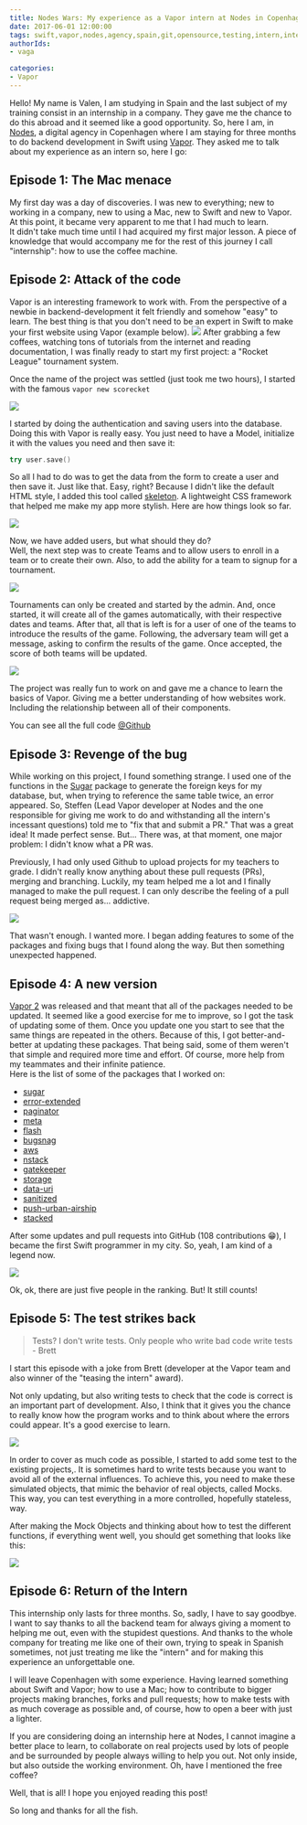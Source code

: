 ```yaml
---
title: Nodes Wars: My experience as a Vapor intern at Nodes in Copenhagen
date: 2017-06-01 12:00:00
tags: swift,vapor,nodes,agency,spain,git,opensource,testing,intern,internship
authorIds:
- vaga

categories:
- Vapor
---
```


Hello! My name is Valen, I am studying in Spain and the last subject of my training consist in an internship in a company. They gave me the chance to do this abroad and it seemed like a good opportunity. So, here I am, in [Nodes](https://www.nodesagency.com/), a digital agency in Copenhagen where I am staying for three months to do backend development in Swift using [Vapor](https://vapor.codes/).
They asked me to talk about my experience as an intern so, here I go:

## Episode 1: The Mac menace

My first day was a day of discoveries. I was new to everything; new to working in a company, new to using a Mac, new to Swift and new to Vapor. At this point, it became very apparent to me that I had much to learn.  
It didn't take much time until I had acquired my first major lesson. A piece of knowledge that would accompany me for the rest of this journey I call "internship": how to use the coffee machine.

## Episode 2: Attack of the code

Vapor is an interesting framework to work with. From the perspective of a newbie in backend-development it felt friendly and somehow "easy" to learn. The best thing is that you don't need to be an expert in Swift to make your first website using Vapor (example below).
![](http://isaced.qiniudn.com/FodLnmcMmvwEKTygu1CqOgqA8v8Z)
After grabbing a few coffees, watching tons of tutorials from the internet and reading documentation, I was finally ready to start my first project: a "Rocket League" tournament system.  

Once the name of the project was settled (just took me two hours), I started with the famous `vapor new scorecket`

![](https://pbs.twimg.com/media/CjeXpZQXEAA0pS9.png)

I started by doing the authentication and saving users into the database. Doing this with Vapor is really easy. You just need to have a Model, initialize it with the values you need and then save it:  
```swift
try user.save()
```
So all I had to do was to get the data from the form to create a user and then save it. Just like that. Easy, right?
Because I didn't like the default HTML style, I added this tool called [skeleton](http://getskeleton.com/#examples). A lightweight CSS framework that helped me make my app more stylish. Here are how things look so far.

![](http://i66.tinypic.com/op440z.png)


Now, we have added users, but what should they do?  
Well, the next step was to create Teams and to allow users to enroll in a team or to create their own. Also, to add the ability for a team to signup for a tournament.

![](http://i63.tinypic.com/alosol.png)

Tournaments can only be created and started by the admin. And, once started, it will create all of the games automatically, with their respective dates and teams. After that, all that is left is for a user of one of the teams to introduce the results of the game. Following, the adversary team will get a message, asking to confirm the results of the game. Once accepted, the score of both teams will be updated.  

![](http://i66.tinypic.com/nmb2ja.png)

The project was really fun to work on and gave me a chance to learn the basics of Vapor. Giving me a better understanding of how websites work. Including the relationship between all of their components.

You can see all the full code [@Github](https://github.com/valen90/scoreket)

## Episode 3: Revenge of the bug

While working on this project, I found something strange. I used one of the functions in the [Sugar](https://github.com/nodes-vapor/sugar) package to generate the foreign keys for my database, but, when trying to reference the same table twice, an error appeared. So, Steffen (Lead Vapor developer at Nodes and the one responsible for giving me work to do and withstanding all the intern's incessant questions) told me to "fix that and submit a PR." That was a great idea! It made perfect sense. But... There was, at that moment, one major problem: I didn't know what a PR was.

Previously, I had only used Github to upload  projects for my teachers to grade. I didn't really know anything about these pull requests (PRs), merging and branching. Luckily, my team helped me a lot and I finally managed to make the pull request. I can only describe the feeling of a pull request being merged as... addictive.

![](http://i64.tinypic.com/339niw7.png)

That wasn't enough. I wanted more. I began adding features to some of the packages and fixing bugs that I found along the way. But then something unexpected happened.

## Episode 4: A new version

[Vapor 2](https://github.com/vapor/vapor/tree/master) was released and that meant that all of the packages needed to be updated. It seemed like a good exercise for me to improve, so I got the task of updating some of them. Once you update one you start to see that the same things are repeated in the others. Because of this, I got better-and-better at updating these packages. That being said, some of them weren't that simple and required more time and effort. Of course, more help from my teammates and their infinite patience.  
Here is the list of some of the packages that I worked on:
- [sugar](https://github.com/nodes-vapor/sugar)
- [error-extended](https://github.com/nodes-vapor/error-extended)
- [paginator](https://github.com/nodes-vapor/paginator)
- [meta](https://github.com/nodes-vapor/meta)
- [flash](https://github.com/nodes-vapor/flash)
- [bugsnag](https://github.com/nodes-vapor/bugsnag)
- [aws](https://github.com/nodes-vapor/aws)
- [nstack](https://github.com/nodes-vapor/nstack)
- [gatekeeper](https://github.com/nodes-vapor/gatekeeper)
- [storage](https://github.com/nodes-vapor/storage)
- [data-uri](https://github.com/nodes-vapor/data-uri)
- [sanitized](https://github.com/nodes-vapor/sanitized)
- [push-urban-airship](https://github.com/nodes-vapor/push-urban-airship)
- [stacked](https://github.com/nodes-vapor/stacked)  

After some updates and pull requests into GitHub (108 contributions :grin:), I became the first Swift programmer in my city. So, yeah, I am kind of a legend now.

![](http://i65.tinypic.com/r9rds8.png)

Ok, ok, there are just five people in the ranking. But! It still counts!

## Episode 5: The test strikes back

>Tests? I don't write tests. Only people who write bad code write tests - Brett

I start this episode with a joke from Brett (developer at the Vapor team and also winner of the "teasing the intern" award).

Not only updating, but also writing tests to check that the code is correct is an important part of development. Also, I think that it gives you the chance to really know how the program works and to think about where the errors could appear. It's a good exercise to learn.

![](http://i63.tinypic.com/vxdw1j.png)

In order to cover as much code as possible, I started to add some test to the existing projects,. It is sometimes hard to write tests because you want to avoid all of the external influences. To achieve this, you need to make these simulated objects, that mimic the behavior of real objects, called Mocks. This way, you can test everything in a more controlled, hopefully stateless, way.

After making the Mock Objects and thinking about how to test the different functions, if everything went well, you should get something that looks like this:

![](http://i68.tinypic.com/1043vx1.png)

## Episode 6: Return of the Intern

This internship only lasts for three months. So, sadly, I have to say goodbye. I want to say thanks to all the backend team for always giving a moment to helping me out, even with the stupidest questions. And thanks to the whole company for treating me like one of their own, trying to speak in Spanish sometimes, not just treating me like the "intern" and for making this experience an unforgettable one.

I will leave Copenhagen with some experience. Having learned something about Swift and Vapor; how to use a Mac; how to contribute to bigger projects making branches,  forks and pull requests; how to make tests with as much coverage as possible and, of course, how to open a beer with just a lighter.

If you are considering doing an internship here at Nodes, I cannot imagine a better place to learn, to collaborate on real projects used by lots of people and be surrounded by people always willing to help you out. Not only inside, but also outside the working environment. Oh, have I mentioned the free coffee?

Well, that is all! I hope you enjoyed reading this post!

So long and thanks for all the fish.